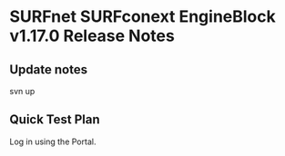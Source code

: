# SURFnet SURFconext EngineBlock v1.17.0 Release Notes #

Update notes
------------

svn up

Quick Test Plan
---------------

Log in using the Portal.
